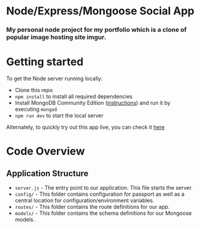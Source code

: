 # Node/Express/Mongoose Social App

### My personal node project for my portfolio which is a clone of popular image hosting site imgur.

# Getting started

To get the Node server running locally:

-   Clone this repo
-   `npm install` to install all required dependencies
-   Install MongoDB Community Edition ([instructions](https://docs.mongodb.com/manual/installation/#tutorials)) and run it by executing `mongod`
-   `npm run dev` to start the local server

Alternately, to quickly try out this app live, you can check it [here](https://imagepload.herokuapp.com)

# Code Overview

## Application Structure

-   `server.js` - The entry point to our application. This file starts the server.
-   `config/` - This folder contains configuration for passport as well as a central location for configuration/environment variables.
-   `routes/` - This folder contains the route definitions for our app.
-   `models/` - This folder contains the schema definitions for our Mongoose models.
